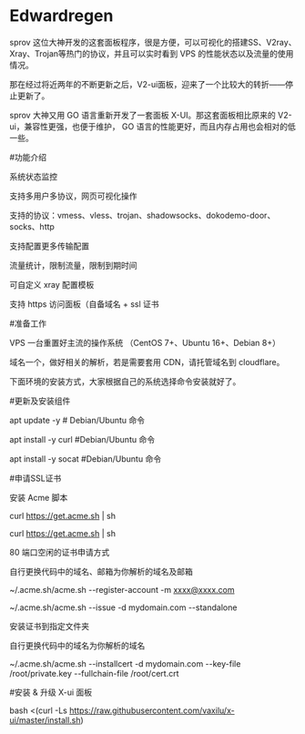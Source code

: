 # Edwardregen
sprov 这位大神开发的这套面板程序，很是方便，可以可视化的搭建SS、V2ray、Xray、Trojan等热门的协议，并且可以实时看到 VPS 的性能状态以及流量的使用情况。

那在经过将近两年的不断更新之后，V2-ui面板，迎来了一个比较大的转折——停止更新了。

sprov 大神又用 GO 语言重新开发了一套面板 X-UI。那这套面板相比原来的 V2-ui，兼容性更强，也便于维护， GO 语言的性能更好，而且内存占用也会相对的低一些。

#功能介绍

系统状态监控

支持多用户多协议，网页可视化操作

支持的协议：vmess、vless、trojan、shadowsocks、dokodemo-door、socks、http

支持配置更多传输配置

流量统计，限制流量，限制到期时间

可自定义 xray 配置模板

支持 https 访问面板（自备域名 + ssl 证书

#准备工作

VPS 一台重置好主流的操作系统 （CentOS 7+、Ubuntu 16+、Debian 8+）

域名一个，做好相关的解析，若是需要套用 CDN，请托管域名到 cloudflare。





下面环境的安装方式，大家根据自己的系统选择命令安装就好了。

#更新及安装组件


apt update -y          # Debian/Ubuntu 命令

apt install -y curl    #Debian/Ubuntu 命令

apt install -y socat    #Debian/Ubuntu 命令


#申请SSL证书

安装 Acme 脚本

curl https://get.acme.sh | sh

curl https://get.acme.sh | sh



80 端口空闲的证书申请方式

自行更换代码中的域名、邮箱为你解析的域名及邮箱

~/.acme.sh/acme.sh --register-account -m xxxx@xxxx.com

~/.acme.sh/acme.sh  --issue -d mydomain.com   --standalone



安装证书到指定文件夹

自行更换代码中的域名为你解析的域名

~/.acme.sh/acme.sh --installcert -d mydomain.com --key-file /root/private.key --fullchain-file /root/cert.crt

#安装 & 升级 X-ui 面板

bash <(curl -Ls https://raw.githubusercontent.com/vaxilu/x-ui/master/install.sh)
